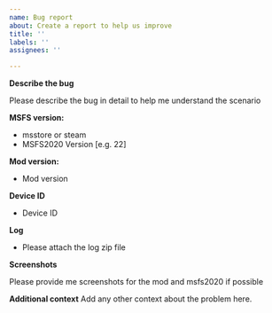 ```yaml
---
name: Bug report
about: Create a report to help us improve
title: ''
labels: ''
assignees: ''

---
```


**Describe the bug**

Please describe the bug in detail to help me understand the scenario

**MSFS version:**
 - msstore or steam
 - MSFS2020 Version [e.g. 22]

**Mod version:**
- Mod version

**Device ID**
- Device ID

**Log**
- Please attach the log zip file 

**Screenshots**

Please provide me screenshots for the mod and msfs2020 if possible

**Additional context**
Add any other context about the problem here.

